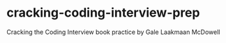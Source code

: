 # cracking-coding-interview-prep
Cracking the Coding Interview book practice by Gale Laakmaan McDowell
